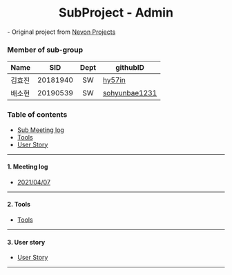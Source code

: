 <h1 align="center"> SubProject - Admin</h1>

<div align="left">
- Original project from
	<a href="https://nevonprojects.com/smart-health-prediction-using-data-mining/"> Nevon Projects </a>
</div>

### Member of sub-group
|Name|SID|Dept|githubID|
|---|---|:---:|---|
|김효진|20181940|SW|[hy57in](https://github.com/hy57in)
|배소현|20190539|SW|[sohyunbae1231](https://github.com/sohyunbae1231)

### Table of contents
<!-- !toc (minlevel=2 omit="Table of Contents") -->
- [Sub Meeting log](#Meeting-log)
- [Tools](#Tools)
- [User Story](#User-story) 
<!-- toc! -->

---
#### 1. Meeting log
- [2021/04/07](./210407.md)

---
#### 2. Tools
- [Tools](./Tools.md)

---
#### 3. User story
- [User Story](./UserStory.md)
---
